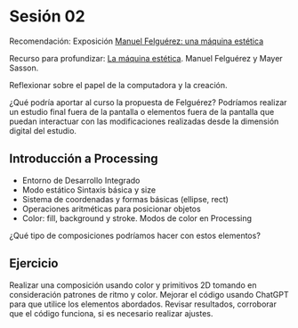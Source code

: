 # Sesión 02 

Recomendación: Exposición [Manuel Felguérez: una máquina estética](https://mnsancarlos.inba.gob.mx/manuel-felguerez-una-maquina-estetica)

Recurso para profundizar: [La máquina estética](https://todalateoriadeluniverso.org/wp-content/uploads/2020/12/La-ma%CC%81quina-este%CC%81tica-Felgue%CC%81rezSasson.pdf). Manuel Felguérez y Mayer Sasson. 

Reflexionar sobre el papel de la computadora y la creación. 

¿Qué podría aportar al curso la propuesta de Felguérez? Podríamos realizar un estudio final fuera de la pantalla o elementos fuera de la pantalla que puedan interactuar con las modificaciones realizadas desde la dimensión digital del estudio. 

## Introducción a Processing

- Entorno de Desarrollo Integrado
- Modo estático Sintaxis básica y size 
- Sistema de coordenadas y formas básicas (ellipse, rect)
- Operaciones aritméticas para posicionar objetos 
- Color: fill, background y stroke. Modos de color en Processing 

¿Qué tipo de composiciones podríamos hacer con estos elementos? 

## Ejercicio 

Realizar una composición usando color y primitivos 2D tomando en consideración patrones de ritmo y color.
Mejorar el código usando ChatGPT para que utilice los elementos abordados. 
Revisar resultados, corroborar que el código funciona, si es necesario realizar ajustes.

